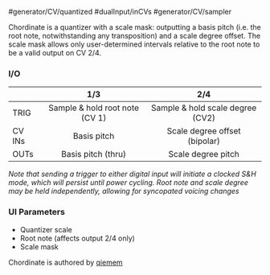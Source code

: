  #generator/CV/quantized #dualInput/inCVs  #generator/CV/sampler

Chordinate is a quantizer with a scale mask: outputting a basis pitch (i.e. the root note, notwithstanding any transposition) and a scale degree offset. The scale mask allows only user-determined intervals relative to the root note to be a valid output on CV 2/4.

### I/O

|        |              1/3               |               2/4                |
| ------ | :----------------------------: | :------------------------------: |
| TRIG   | Sample & hold root note (CV 1) | Sample & hold scale degree (CV2) |
| CV INs |          Basis pitch           |  Scale degree offset (bipolar)   |
| OUTs   |       Basis pitch (thru)       |        Scale degree pitch        |

_Note that sending a trigger to either digital input will initiate a clocked S&H mode, which will persist until power cycling. Root note and scale degree may be held independently, allowing for syncopated voicing changes_

### UI Parameters
* Quantizer scale
* Root note (affects output 2/4 only)
* Scale mask

Chordinate is authored by [qiemem](https://github.com/qiemem/O_C-HemisphereSuite)